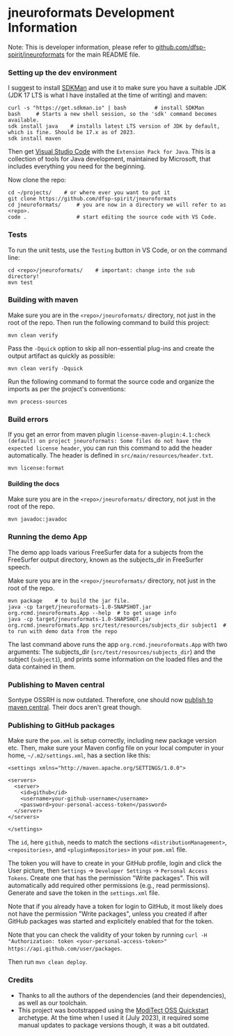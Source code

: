 # jneuroformats Development Information

Note: This is developer information, please refer to [github.com/dfsp-spirit/jneuroformats](https://github.com/dfsp-spirit/jneuroformats) for the main README file.


### Setting up the dev environment

I suggest to install [SDKMan](https://sdkman.io/) and use it to make sure you have a suitable JDK (JDK 17 LTS is what I have installed at the time of writing) and maven:

```shell
curl -s "https://get.sdkman.io" | bash         # install SDKMan
bash     # Starts a new shell session, so the 'sdk' command becomes available.
sdk install java    # installs latest LTS version of JDK by default, which is fine. Should be 17.x as of 2023.
sdk install maven
```

Then get [Visual Studio Code](https://code.visualstudio.com/) with the `Extension Pack for Java`. This is a collection of tools for Java development, maintained by Microsoft, that includes everything you need for the beginning.

Now clone the repo:

```shell
cd ~/projects/    # or where ever you want to put it
git clone https://github.com/dfsp-spirit/jneuroformats
cd jneuroformats/     # you are now in a directory we will refer to as <repo>.
code .                # start editing the source code with VS Code.
```


### Tests

To run the unit tests, use the `Testing` button in VS Code, or on the command line:

```shell
cd <repo>/jneuroformats/    # important: change into the sub directory!
mvn test
```



### Building with maven

Make sure you are in the `<repo>/jneuroformats/` directory, not just in the root of the repo. Then run the following command to build this project:

```shell
mvn clean verify
```

Pass the `-Dquick` option to skip all non-essential plug-ins and create the output artifact as quickly as possible:

```shell
mvn clean verify -Dquick
```

Run the following command to format the source code and organize the imports as per the project's conventions:

```shell
mvn process-sources
```


### Build errors

If you get an error from maven plugin `license-maven-plugin:4.1:check (default) on project jneuroformats: Some files do not have the expected license header`, you can run this command to add the header automatically. The header is defined in `src/main/resources/header.txt`.

```shell
mvn license:format
```

#### Building the docs

Make sure you are in the `<repo>/jneuroformats/` directory, not just in the root of the repo.

```shell
mvn javadoc:javadoc
```

### Running the demo App

The demo app loads various FreeSurfer data for a subjects from the FreeSurfer output directory, known as the subjects_dir in FreeSurfer speech.

Make sure you are in the `<repo>/jneuroformats/` directory, not just in the root of the repo.

```shell
mvn package    # to build the jar file.
java -cp target/jneuroformats-1.0-SNAPSHOT.jar org.rcmd.jneuroformats.App --help  # to get usage info
java -cp target/jneuroformats-1.0-SNAPSHOT.jar org.rcmd.jneuroformats.App src/test/resources/subjects_dir subject1  # to run with demo data from the repo
```

The last command above runs the app `org.rcmd.jneuroformats.App` with two arguments: The subjects_dir (`src/test/resources/subjects_dir`) and the subject (`subject1`), and prints some information on the loaded files and the data contained in them.

### Publishing to Maven central

Sontype OSSRH is now outdated. Therefore, one should now [publish to maven central](https://github.com/chhh/sonatype-ossrh-parent/blob/master/publishing-to-maven-central.md). Their docs aren't great though.

### Publishing to GitHub packages

Make sure the `pom.xml` is setup correctly, including new package version etc. Then, make sure your Maven config file on your local computer in your home, `~/.m2/settings.xml`, has a section like this:

```
<settings xmlns="http://maven.apache.org/SETTINGS/1.0.0">

<servers>
  <server>
    <id>github</id>
    <username>your-github-username</username>
    <password>your-personal-access-token</password>
  </server>
</servers>

</settings>
```

The `id`, here `github`, needs to match the sections `<distributionManagement>`, `<repositories>`, and `<pluginRepositories>` in your `pom.xml` file.

The token you will have to create in your GitHub profile, login and click the User picture, then `Settings` -> `Developer Settings` -> `Personal Access Tokens`. Create one that has the permission "Write packages". This will automatically add required other permissions (e.g., read permissions). Generate and save the token in the `settings.xml` file.

Note that if you already have a token for login to GitHub, it most likely does not have the permission "Write packages", unless you created if after GitHub packages was started and explicitely enabled that for the token.

Note that you can check the validity of your token by running `curl -H "Authorization: token <your-personal-access-token>" https://api.github.com/user/packages`.

Then run `mvn clean deploy`.

### Credits


* Thanks to all the authors of the dependencies (and their dependencies), as well as our toolchain.
* This project was bootstrapped using the [ModiTect OSS Quickstart](https://github.com/moditect/oss-quickstart) archetype. At the time when I used it (July 2023), it required some manual updates to package versions though, it was a bit outdated.
